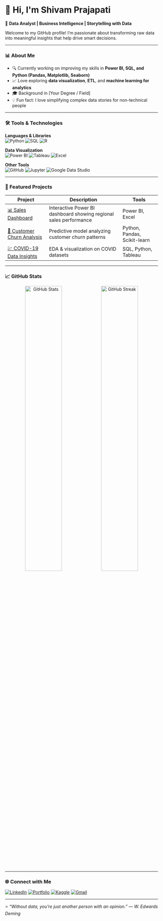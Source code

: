 # 👋 Hi, I'm Shivam Prajapati

🎯 **Data Analyst | Business Intelligence | Storytelling with Data**

Welcome to my GitHub profile! I’m passionate about transforming raw data into meaningful insights that help drive smart decisions.

---

### 📊 About Me

- 🔍 Currently working on improving my skills in **Power BI, SQL, and Python (Pandas, Matplotlib, Seaborn)**  
- 📈 Love exploring **data visualization**, **ETL**, and **machine learning for analytics**  
- 🎓 Background in [Your Degree / Field]  
- 💡 Fun fact: I love simplifying complex data stories for non-technical people  

---

### 🛠️ Tools & Technologies

**Languages & Libraries**  
![Python](https://img.shields.io/badge/Python-3670A0?style=for-the-badge&logo=python&logoColor=ffdd54)
![SQL](https://img.shields.io/badge/SQL-025E8C?style=for-the-badge&logo=database&logoColor=white)
![R](https://img.shields.io/badge/R-276DC3?style=for-the-badge&logo=r&logoColor=white)

**Data Visualization**  
![Power BI](https://img.shields.io/badge/PowerBI-F2C811?style=for-the-badge&logo=Power%20BI&logoColor=black)
![Tableau](https://img.shields.io/badge/Tableau-E97627?style=for-the-badge&logo=Tableau&logoColor=white)
![Excel](https://img.shields.io/badge/Excel-217346?style=for-the-badge&logo=Microsoft-Excel&logoColor=white)

**Other Tools**  
![GitHub](https://img.shields.io/badge/GitHub-121013?style=for-the-badge&logo=github&logoColor=white)
![Jupyter](https://img.shields.io/badge/Jupyter-F37626?style=for-the-badge&logo=Jupyter&logoColor=white)
![Google Data Studio](https://img.shields.io/badge/Data%20Studio-4285F4?style=for-the-badge&logo=google&logoColor=white)

---

### 🚀 Featured Projects

| Project | Description | Tools |
|----------|--------------|-------|
| [📊 Sales Dashboard](https://github.com/yourusername/sales-dashboard) | Interactive Power BI dashboard showing regional sales performance | Power BI, Excel |
| [🧠 Customer Churn Analysis](https://github.com/yourusername/churn-analysis) | Predictive model analyzing customer churn patterns | Python, Pandas, Scikit-learn |
| [💹 COVID-19 Data Insights](https://github.com/yourusername/covid-insights) | EDA & visualization on COVID datasets | SQL, Python, Tableau |

---

### 📈 GitHub Stats

<p align="center">
  <img src="https://github-readme-stats.vercel.app/api?username=yourusername&show_icons=true&theme=tokyonight" alt="GitHub Stats" width="49%">
  <img src="https://github-readme-streak-stats.herokuapp.com/?user=yourusername&theme=tokyonight" alt="GitHub Streak" width="49%">
</p>

---

### 🌐 Connect with Me

[![LinkedIn](https://img.shields.io/badge/LinkedIn-blue?style=for-the-badge&logo=linkedin)](https://linkedin.com/in/yourlinkedin)
[![Portfolio](https://img.shields.io/badge/Portfolio-000?style=for-the-badge&logo=About.me&logoColor=white)](https://yourportfolio.com)
[![Kaggle](https://img.shields.io/badge/Kaggle-20BEFF?style=for-the-badge&logo=kaggle&logoColor=white)](https://kaggle.com/yourusername)
[![Gmail](https://img.shields.io/badge/Email-D14836?style=for-the-badge&logo=gmail&logoColor=white)](mailto:youremail@gmail.com)

---

⭐️ *“Without data, you’re just another person with an opinion.” — W. Edwards Deming*
